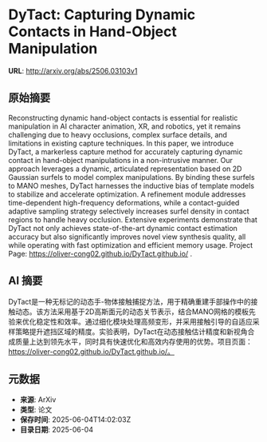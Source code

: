 # DyTact: Capturing Dynamic Contacts in Hand-Object Manipulation

**URL**: http://arxiv.org/abs/2506.03103v1

## 原始摘要

Reconstructing dynamic hand-object contacts is essential for realistic
manipulation in AI character animation, XR, and robotics, yet it remains
challenging due to heavy occlusions, complex surface details, and limitations
in existing capture techniques. In this paper, we introduce DyTact, a
markerless capture method for accurately capturing dynamic contact in
hand-object manipulations in a non-intrusive manner. Our approach leverages a
dynamic, articulated representation based on 2D Gaussian surfels to model
complex manipulations. By binding these surfels to MANO meshes, DyTact
harnesses the inductive bias of template models to stabilize and accelerate
optimization. A refinement module addresses time-dependent high-frequency
deformations, while a contact-guided adaptive sampling strategy selectively
increases surfel density in contact regions to handle heavy occlusion.
Extensive experiments demonstrate that DyTact not only achieves
state-of-the-art dynamic contact estimation accuracy but also significantly
improves novel view synthesis quality, all while operating with fast
optimization and efficient memory usage. Project Page:
https://oliver-cong02.github.io/DyTact.github.io/ .


## AI 摘要

DyTact是一种无标记的动态手-物体接触捕捉方法，用于精确重建手部操作中的接触动态。该方法采用基于2D高斯面元的动态关节表示，结合MANO网格的模板先验来优化稳定性和效率。通过细化模块处理高频变形，并采用接触引导的自适应采样策略提升遮挡区域的精度。实验表明，DyTact在动态接触估计精度和新视角合成质量上达到领先水平，同时具有快速优化和高效内存使用的优势。项目页面：https://oliver-cong02.github.io/DyTact.github.io/。

## 元数据

- **来源**: ArXiv
- **类型**: 论文
- **保存时间**: 2025-06-04T14:02:03Z
- **目录日期**: 2025-06-04
